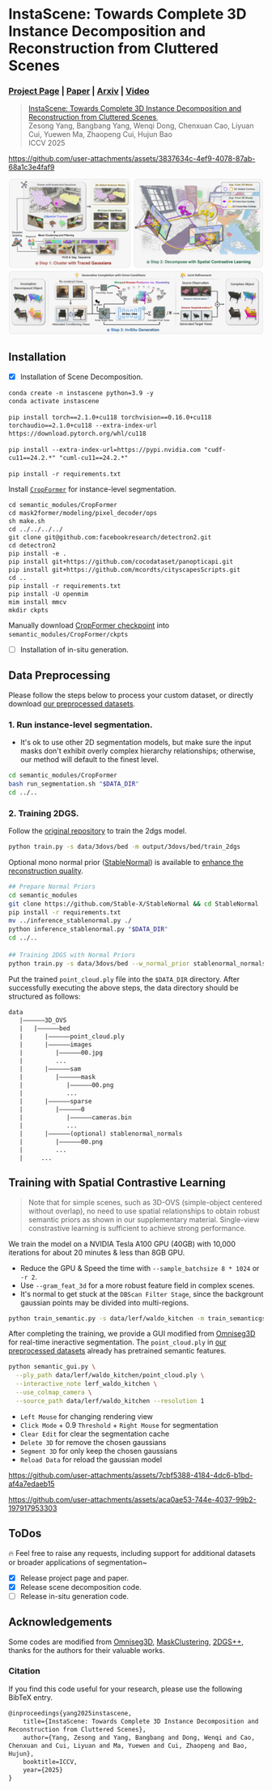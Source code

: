 # InstaScene: Towards Complete 3D Instance Decomposition and Reconstruction from Cluttered Scenes

### [Project Page](https://zju3dv.github.io/instascene) | [Paper](https://arxiv.org/abs/2507.08416) | [Arxiv](https://arxiv.org/abs/2507.08416) | [Video](https://www.youtube.com/watch?v=PUb4l_Ttf3I)

> [InstaScene: Towards Complete 3D Instance Decomposition and Reconstruction from Cluttered Scenes](https://zju3dv.github.io/instascene),  
> Zesong Yang, Bangbang Yang, Wenqi Dong, Chenxuan Cao, Liyuan Cui, Yuewen Ma, Zhaopeng Cui, Hujun Bao  
> ICCV 2025


https://github.com/user-attachments/assets/3837634c-4ef9-4078-87ab-68a1c3e4faf9

![Pipeline](assets/pipeline.png)

## Installation
- [x] Installation of Scene Decomposition.
```shell
conda create -n instascene python=3.9 -y
conda activate instascene 

pip install torch==2.1.0+cu118 torchvision==0.16.0+cu118 torchaudio==2.1.0+cu118 --extra-index-url https://download.pytorch.org/whl/cu118

pip install --extra-index-url=https://pypi.nvidia.com "cudf-cu11==24.2.*" "cuml-cu11==24.2.*"

pip install -r requirements.txt
```


<!-- Refer to [here](https://github.com/ashawkey/cubvh?tab=readme-ov-file#trouble-shooting) If failed with `raytracing`. -->

Install [`CropFormer`](https://github.com/qqlu/Entity/tree/main/Entityv2/CropFormer) for instance-level segmentation.

```shell
cd semantic_modules/CropFormer
cd mask2former/modeling/pixel_decoder/ops
sh make.sh
cd ../../../../
git clone git@github.com:facebookresearch/detectron2.git
cd detectron2
pip install -e .
pip install git+https://github.com/cocodataset/panopticapi.git
pip install git+https://github.com/mcordts/cityscapesScripts.git
cd ..
pip install -r requirements.txt
pip install -U openmim
mim install mmcv
mkdir ckpts
```

Manually
download [CropFormer checkpoint](https://huggingface.co/datasets/qqlu1992/Adobe_EntitySeg/blob/main/CropFormer_model/Entity_Segmentation/CropFormer_hornet_3x/CropFormer_hornet_3x_03823a.pth)
into `semantic_modules/CropFormer/ckpts`

- [ ] Installation of in-situ generation.

## Data Preprocessing

Please follow the steps below to process your custom dataset, or directly download [our preprocessed datasets](https://drive.google.com/file/d/1u1VSPch9lfnstGpnzEikiso6w-w2wJ6t/view?usp=sharing).

### 1. Run instance-level segmentation.

- It's ok to use other 2D segmentation models, but make sure the input masks don't exhibit overly complex hierarchy relationships; otherwise, our method will default to the finest level.

```bash
cd semantic_modules/CropFormer
bash run_segmentation.sh "$DATA_DIR"
cd ../..
```

### 2. Training 2DGS.

Follow the [original repository](https://github.com/hbb1/2d-gaussian-splatting) to train the 2dgs model.

```bash
python train.py -s data/3dovs/bed -m output/3dovs/bed/train_2dgs
```

Optional mono normal prior ([StableNormal](https://github.com/Stable-X/StableNormal)) is available
to [enhance the reconstruction quality](https://github.com/hugoycj/2d-gaussian-splatting-great-again).

```bash
## Prepare Normal Priors
cd semantic_modules
git clone https://github.com/Stable-X/StableNormal && cd StableNormal
pip install -r requirements.txt
mv ../inference_stablenormal.py ./
python inference_stablenormal.py "$DATA_DIR"
cd ../..

## Training 2DGS with Normal Priors 
python train.py -s data/3dovs/bed --w_normal_prior stablenormal_normals -m output/3dovs/bed/train_2dgs
```

Put the trained `point_cloud.ply` file into the `$DATA_DIR` directory. After successfully executing the above steps, the
data directory should be structured as follows:

   ```
   data
      |——————3D_OVS
      |   |——————bed
      |      |——————point_cloud.ply
      |      |——————images
      |         |——————00.jpg
      |         ...
      |      |——————sam
      |         |——————mask
      |            |——————00.png
      |            ...
      |      |——————sparse
      |         |——————0
      |            |——————cameras.bin
      |            ...
      |      |——————(optional) stablenormal_normals
      |         |——————00.png
      |         ...
      |     ...
   ```

## Training with Spatial Contrastive Learning

> Note that for simple scenes, such as 3D-OVS (simple-object centered without overlap), no need to use spatial relationships to obtain robust semantic priors as shown in our supplementary material. Single-view constrastive learning is sufficient to achieve strong performance.

We train the model on a NVIDIA Tesla A100 GPU (40GB) with 10,000 iterations for about 20 minutes & less than 8GB GPU.
- Reduce the GPU & Speed the time with `--sample_batchsize 8 * 1024` or `-r 2`.
- Use `--gram_feat_3d` for a more robust feature field in complex scenes.
- It's normal to get stuck at the `DBScan Filter Stage`, since the backgrount gaussian points may be divided into multi-regions.
```bash
python train_semantic.py -s data/lerf/waldo_kitchen -m train_semanticgs --use_seg_feature --iterations 10000 --load_filter_segmap
```

After completing the training, we provide a GUI modified from [Omniseg3D](https://github.com/THU-luvision/OmniSeg3D) for real-time ineractive segmentation.
The `point_cloud.ply` in [our preprocessed datasets](https://drive.google.com/file/d/1u1VSPch9lfnstGpnzEikiso6w-w2wJ6t/view?usp=sharing) already has pretrained semantic features.
```bash
python semantic_gui.py \
  --ply_path data/lerf/waldo_kitchen/point_cloud.ply \
  --interactive_note lerf_waldo_kitchen \
  --use_colmap_camera \
  --source_path data/lerf/waldo_kitchen --resolution 1
```
- `Left Mouse` for changing rendering view
- `Click Mode` + 0.9 `Threshold` + `Right Mouse` for segmentation
- `Clear Edit` for clear the segmentation cache
- `Delete 3D` for remove the chosen gaussians
- `Segment 3D` for only keep the chosen gaussians
- `Reload Data` for reload the gaussian model

https://github.com/user-attachments/assets/7cbf5388-4184-4dc6-b1bd-af4a7edaeb15

https://github.com/user-attachments/assets/aca0ae53-744e-4037-99b2-197917953303

## ToDos
🔥 Feel free to raise any requests, including support for additional datasets or broader applications of segmentation~
- [x] Release project page and paper.
- [x] Release scene decomposition code.
- [ ] Release in-situ generation code.

## Acknowledgements
Some codes are modified from 
[Omniseg3D](https://github.com/THU-luvision/OmniSeg3D),
[MaskClustering](https://github.com/PKU-EPIC/MaskClustering),
[2DGS++](https://github.com/hugoycj/2d-gaussian-splatting-great-again),
thanks for the authors for their valuable works.

### Citation

If you find this code useful for your research, please use the following BibTeX entry.

```
@inproceedings{yang2025instascene,
    title={InstaScene: Towards Complete 3D Instance Decomposition and Reconstruction from Cluttered Scenes},
    author={Yang, Zesong and Yang, Bangbang and Dong, Wenqi and Cao, Chenxuan and Cui, Liyuan and Ma, Yuewen and Cui, Zhaopeng and Bao, Hujun},
    booktitle=ICCV,
    year={2025}
}
```